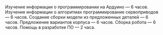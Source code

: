 Изучение информации о программировании на Ардуино — 6 часов.
Изучение информации о алгоритмах программирование сервоприводов — 6 часов.
Создание сборки модели из предложенных деталей — 6 часов.
Предложение вариантов корпуса — 6 часов.
Сборка робота — 6 часов.
Помощь в разработке ПО — 2 часа.
